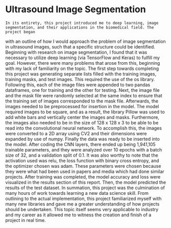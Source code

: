 # Ultrasound Image Segmentation

	In its entirety, this project introduced me to deep learning, image segmentation, and their applications in the biomedical field. The project began 
with an outline of how I would approach the problem of image segmentation in ultrasound images, such that a specific structure could be identified. Beginning
with research on image segmentation, I found that it was necessary to utilize deep learning (via TensorFlow and Keras) to fulfill my goal. However, there were
many problems that arose from this, beginning with my lack of familiarity on the topic.
	The first step towards completing this project was generating separate lists filled with the training images, training masks, and test images. This 
required the use of the os library. Following this, each of the image files were appended to two pandas dataframes, one for training and the other for testing. 
Next, the image file and the mask file were randomly selected at the same index to ensure that the training set of images corresponded to the mask file. 
Afterwards, the images needed to be preprocessed for insertion in the model. The model required images to be square, and as a result, the library Pillow was 
used to add white bars and vertically center the images and masks. Furthermore, the images also needed to be in the size of 128 x 128 x 3 to be able to be read 
into the convolutional neural network. To accomplish this, the images were converted to a 2D array using CV2 and their dimensions were expanded by use of numpy. 
Finally the data was ready to be inserted into the model. After coding the CNN layers, there ended up being 1,941,105 trainable parameters, and they were 
analyzed over 10 epochs with a batch size of 32, and a validation split of 0.1. It was also worthy to note that the activation used was relu, the loss function 
with binary cross entropy, and the optimizer chosen was adam. These parameters were chosen because they were what had been used in papers and media which had 
done similar projects. 
	After training was completed, the model accuracy and loss were visualized in the results section of this report. Then, the model predicted the results 
of the test dataset.
	In summation, this project was the culmination of many hours of work towards learning a new data science skill. From outlining to the actual 
implementation, this project familiarized myself with many new libraries and gave me a greater understanding of how projects should be undertaken. This topic 
itself seems very applicable to industry and my career as it allowed me to witness the creation and finish of a project in real time.
